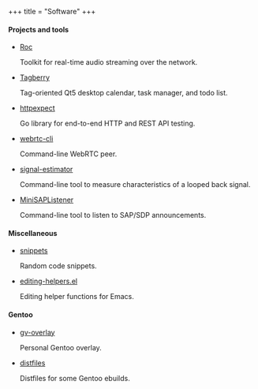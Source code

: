 +++
title = "Software"
+++

#### Projects and tools

* [Roc](https://github.com/roc-project/roc)

    Toolkit for real-time audio streaming over the network.

* [Tagberry](https://github.com/tagberry/tagberry-qt)

    Tag-oriented Qt5 desktop calendar, task manager, and todo list.

* [httpexpect](https://github.com/gavv/httpexpect)

    Go library for end-to-end HTTP and REST API testing.

* [webrtc-cli](https://github.com/gavv/webrtc-cli)

    Command-line WebRTC peer.

* [signal-estimator](https://github.com/gavv/signal-estimator)

    Command-line tool to measure characteristics of a looped back signal.

* [MiniSAPListener](https://github.com/gavv/MiniSAPListener)

    Command-line tool to listen to SAP/SDP announcements.

#### Miscellaneous

* [snippets](https://github.com/gavv/snippets)

    Random code snippets.

* [editing-helpers.el](https://github.com/gavv/editing-helpers.el)

    Editing helper functions for Emacs.

#### Gentoo

* [gv-overlay](https://github.com/gavv/gv-overlay)

    Personal Gentoo overlay.

* [distfiles](https://github.com/gavv/distfiles)

    Distfiles for some Gentoo ebuilds.
